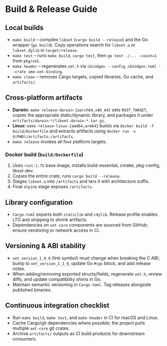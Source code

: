 # Build & Release Guide

## Local builds
- `make build` – compiles `libxet` (`cargo build --release`) and the Go wrapper (`go build`). Copy operations search for `libxet.a` or `libxet.dylib` in `target/release`.
- `make test` – runs `make build`, `cargo test`, then `go test ./... -count=1` from `pkg/xet`.
- `make header` – regenerates `xet.h` via `cbindgen --config cbindgen.toml --crate ome-xet-binding`.
- `make clean` – removes Cargo targets, copied libraries, Go cache, and `artifacts/`.

## Cross-platform artifacts
- **Darwin:** `make release-darwin-{aarch64,x86_64}` sets `RUST_TARGET`, copies the appropriate static/dynamic library, and packages it under `artifacts/darwin-*/libxet.darwin-*.tar.gz`.
- **Linux:** `make release-linux-{amd64,arm64}` builds via `docker build -f build/Dockerfile` and extracts artifacts using `docker run -v $(PWD)/artifacts:/artifacts`.
- `make release` invokes all four platform targets.

### Docker build (`build/Dockerfile`)
1. Uses `rust:1.75` base image; installs build-essential, cmake, pkg-config, libssl-dev.
2. Copies the entire crate, runs `cargo build --release`.
3. Stages `libxet.a` into `/artifacts` and tars it with architecture suffix.
4. Final `alpine` stage exposes `/artifacts`.

## Library configuration
- `Cargo.toml` exports both `staticlib` and `cdylib`. Release profile enables LTO and stripping to shrink artifacts.
- Dependencies on `xet-core` components are sourced from GitHub; ensure vendoring or network access in CI.

## Versioning & ABI stability
- `xet_version_1_0_0` (link symbol) must change when breaking the C ABI; bump to `xet_version_1_1_0`, update Go `#cgo` block, and add release notes.
- When adding/removing exported structs/fields, regenerate `xet.h`, review diffs, and update compatibility shims in Go.
- Maintain semantic versioning in `Cargo.toml`. Tag releases alongside published binaries.

## Continuous integration checklist
- Run `make build`, `make test`, and `make header` in CI for macOS and Linux.
- Cache Cargo/git dependencies where possible; the project pulls multiple `xet-core` git crates.
- Archive `artifacts/` outputs as CI build products for downstream consumers.
